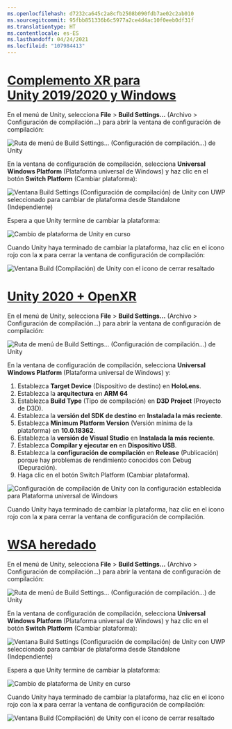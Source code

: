 ```yaml
---
ms.openlocfilehash: d7232ca645c2a8cfb2508b090fdb7ae02c2ab010
ms.sourcegitcommit: 95fbb851336b6c5977a2ce4d4ac10f0eeb0df31f
ms.translationtype: HT
ms.contentlocale: es-ES
ms.lasthandoff: 04/24/2021
ms.locfileid: "107984413"
---
```

# <a name="unity-20192020--windows-xr-plugin"></a>[Complemento XR para Unity 2019/2020 y Windows](#tab/winxr)

En el menú de Unity, selecciona **File** > **Build Settings...** (Archivo > Configuración de compilación...) para abrir la ventana de configuración de compilación:

![Ruta de menú de Build Settings… (Configuración de compilación…) de Unity](../images/mr-learning-base/base-02-section2-step1-1.png)

En la ventana de configuración de compilación, selecciona **Universal Windows Platform** (Plataforma universal de Windows) y haz clic en el botón **Switch Platform** (Cambiar plataforma):

![Ventana Build Settings (Configuración de compilación) de Unity con UWP seleccionado para cambiar de plataforma desde Standalone (Independiente)](../images/mr-learning-base/base-02-section2-step1-2.png)

Espera a que Unity termine de cambiar la plataforma:

![Cambio de plataforma de Unity en curso](../images/mr-learning-base/base-02-section2-step1-3.png)

Cuando Unity haya terminado de cambiar la plataforma, haz clic en el icono rojo con la **x** para cerrar la ventana de configuración de compilación:

![Ventana Build (Compilación) de Unity con el icono de cerrar resaltado](../images/mr-learning-base/base-02-section2-step1-4.png)

# <a name="unity-2020--openxr"></a>[Unity 2020 + OpenXR](#tab/openxr)

En el menú de Unity, selecciona **File** > **Build Settings...** (Archivo > Configuración de compilación...) para abrir la ventana de configuración de compilación:

![Ruta de menú de Build Settings… (Configuración de compilación…) de Unity](../images/mr-learning-base/base-02-section2-step1-1.png)

En la ventana de configuración de compilación, selecciona **Universal Windows Platform** (Plataforma universal de Windows) y:
1.  Establezca **Target Device** (Dispositivo de destino) en **HoloLens**.
2.  Establezca la **arquitectura** en **ARM 64**
3.  Establezca **Build Type** (Tipo de compilación) en **D3D Project** (Proyecto de D3D).
4.  Establezca la **versión del SDK de destino** en **Instalada la más reciente**.
5.  Establezca **Minimum Platform Version** (Versión mínima de la plataforma) en **10.0.18362**.
6.  Establezca la **versión de Visual Studio**  en **Instalada la más reciente**.
7.  Establezca **Compilar y ejecutar en** en **Dispositivo USB**.
8.  Establezca la **configuración de compilación** en **Release** (Publicación) porque hay problemas de rendimiento conocidos con Debug (Depuración).
9.  Haga clic en el botón Switch Platform (Cambiar plataforma).


![Configuración de compilación de Unity con la configuración establecida para Plataforma universal de Windows](../images/mr-learning-base/base-02-section2-step1-2-openxr.png)

Cuando Unity haya terminado de cambiar la plataforma, haz clic en el icono rojo con la **x** para cerrar la ventana de configuración de compilación.

# <a name="legacy-wsa"></a>[WSA heredado](#tab/wsa)

En el menú de Unity, selecciona **File** > **Build Settings...** (Archivo > Configuración de compilación...) para abrir la ventana de configuración de compilación:

![Ruta de menú de Build Settings… (Configuración de compilación…) de Unity](../images/mr-learning-base/base-02-section2-step1-1.png)

En la ventana de configuración de compilación, selecciona **Universal Windows Platform** (Plataforma universal de Windows) y haz clic en el botón **Switch Platform** (Cambiar plataforma):

![Ventana Build Settings (Configuración de compilación) de Unity con UWP seleccionado para cambiar de plataforma desde Standalone (Independiente)](../images/mr-learning-base/base-02-section2-step1-2.png)

Espera a que Unity termine de cambiar la plataforma:

![Cambio de plataforma de Unity en curso](../images/mr-learning-base/base-02-section2-step1-3.png)

Cuando Unity haya terminado de cambiar la plataforma, haz clic en el icono rojo con la **x** para cerrar la ventana de configuración de compilación:

![Ventana Build (Compilación) de Unity con el icono de cerrar resaltado](../images/mr-learning-base/base-02-section2-step1-4.png)
